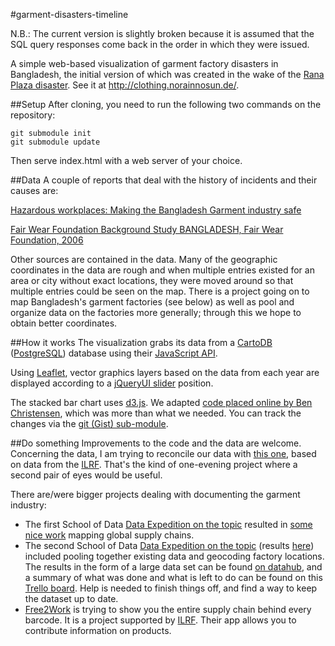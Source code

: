 #garment-disasters-timeline

N.B.: The current version is slightly broken because it is assumed that the SQL query responses come back in the order in which they were issued.

A simple web-based visualization of garment factory disasters in Bangladesh, the initial version of which was created in the wake of the [Rana Plaza disaster](http://en.wikipedia.org/wiki/2013_Savar_building_collapse). See it at http://clothing.norainnosun.de/.

##Setup
After cloning, you need to run the following two commands on the repository:

    git submodule init
    git submodule update

Then serve index.html with a web server of your choice.

##Data
A couple of reports that deal with the history of incidents and their causes are:

[Hazardous workplaces: Making the Bangladesh Garment industry safe](http://www.cleanclothes.org/resources/publications/2012-11-hazardousworkplaces.pdf/at_download/file)

[Fair Wear Foundation Background Study BANGLADESH, Fair Wear Foundation, 2006](http://www.fairwear.org/ul/cms/fck-uploaded/archive/2010-01/bangladesh_fwf_country_study.pdf)

Other sources are contained in the data. Many of the geographic coordinates in the data are rough and when multiple entries existed for an area or city without exact locations, they were moved around so that multiple entries could be seen on the map. There is a project going on to map Bangladesh's garment factories (see below) as well as pool and organize data on the factories more generally; through this we hope to obtain better coordinates.

##How it works
The visualization grabs its data from a [CartoDB](http://www.cartodb.com/) ([PostgreSQL](http://www.postgresql.org/)) database using their [JavaScript API](http://developers.cartodb.com/documentation/cartodb-js.html).

Using [Leaflet](http://leafletjs.com/), vector graphics layers based on the data from each year are displayed according to a [jQueryUI slider](http://jqueryui.com/slider/) position.

The stacked bar chart uses [d3.js](http://d3js.org/). We adapted [code placed online by Ben Christensen](https://gist.github.com/benjchristensen/1488375), which was more than what we needed. You can track the changes via the [git (Gist) sub-module](https://gist.github.com/mattfullerton/9156556).

##Do something
Improvements to the code and the data are welcome. Concerning the data, I am trying to reconcile our data with [this one](http://datahub.io/dataset/bangladesh-garment-industry-dataset/resource/d31e8265-5a75-4257-97c4-8a2cfd5d225b), based on data from the [ILRF](http://www.laborrights.org/). That's the kind of one-evening project where a second pair of eyes would be useful.

There are/were bigger projects dealing with documenting the garment industry:

- The first School of Data [Data Expedition on the topic](http://schoolofdata.org/data-expeditions/data-expedition-mapping-the-garment-factories/) resulted in [some nice work](http://www.annaflagg.com/work/garmentmapping/) mapping global supply chains.
- The second School of Data [Data Expedition on the topic](http://blog.okfn.org/2013/10/04/investigate-the-garment-factories-new-data-expedition/) (results [here](http://schoolofdata.org/2013/10/29/findings-of-the-investigation-of-garment-factories-of-bangladesh/)) included pooling together existing data and geocoding factory locations. The results in the form of a large data set can be found [on datahub](http://datahub.io/dataset/bangladesh-garment-industry-dataset), and a summary of what was done and what is left to do can be found on this [Trello board](https://trello.com/b/G0NNzqCx/bangladesh-garment-industry-database-and-mapping). Help is needed to finish things off, and find a way to keep the dataset up to date.
- [Free2Work](http://www.free2work.org/) is trying to show you the entire supply chain behind every barcode. It is a project supported by [ILRF](http://www.laborrights.org/). Their app allows you to contribute information on products.
